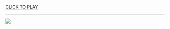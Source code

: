 
<a href="https://premium76.site?title=texans_game&ref=13M">CLICK TO PLAY</a></h3>
<hr>

<a href="https://premium76.site?title=texans_game&ref=13M"><img src="https://clearcache.store/games.png"></a>


